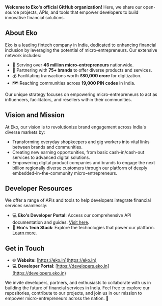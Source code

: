 **Welcome to Eko's official GitHub organization!** Here, we share our open-source projects, APIs, and tools that empower developers to build innovative financial solutions.

## About Eko

[Eko](https://eko.in) is a leading fintech company in India, dedicated to enhancing financial inclusion by leveraging the potential of micro-entrepreneurs. Our extensive network includes:

- 👥 Serving over **46 million micro-entrepreneurs** nationwide.
- 🤝 Partnering with **75+ brands** to offer diverse products and services.
- 💰 Facilitating transactions worth **₹80,000 crore** for digitization.
- 🗺️ Reaching communities across **19,000 PIN codes** in India.

Our unique strategy focuses on empowering micro-entrepreneurs to act as influencers, facilitators, and resellers within their communities.

## Vision and Mission

At Eko, our vision is to revolutionize brand engagement across India's diverse markets by:

- Transforming everyday shopkeepers and gig workers into vital links between brands and communities.
- Creating new earning opportunities, from basic cash-in/cash-out services to advanced digital solutions.
- Empowering digital product companies and brands to engage the next billion regionally diverse customers through our platform of deeply embedded-in-the-community micro-entrepreneurs.

## Developer Resources

We offer a range of APIs and tools to help developers integrate financial services seamlessly:
- 💻 **Eko's Developer Portal**: Access our comprehensive API documentation and guides. [Visit here](https://developers.eko.in).
- 🧰 **Eko's Tech Stack**: Explore the technologies that power our platform. [Learn more](https://stackshare.io/ekoindia/eko-tech-stack).

## Get in Touch

- 🌐 **Website**: [https://eko.in](https://eko.in)
- 💻 **Developer Portal**: [https://developers.eko.in](https://developers.eko.in)

We invite developers, partners, and enthusiasts to collaborate with us in building the future of financial services in India. Feel free to explore our repositories, contribute to our projects, and join us in our mission to empower micro-entrepreneurs across the nation. 🚀
